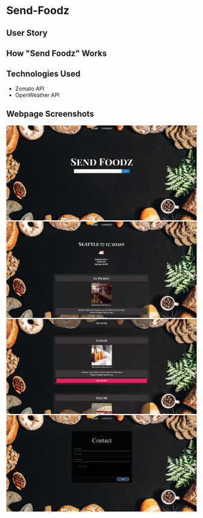 # Send-Foodz

## User Story

## How "Send Foodz" Works 

## Technologies Used
- Zomato API
- OpenWeather API

## Webpage Screenshots 
![homepage-screenshot](assets/images/home-screenshot.png)
![results-screenshot](assets/images/results-screenshot.png)
![results-screenshot](assets/images/results-2-screenshot.png)
![contact-page-screenshot](assets/images/contact-screenshot.png)
